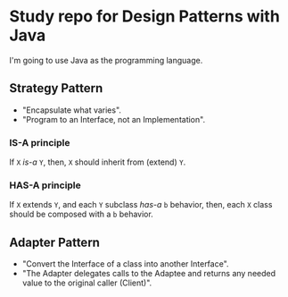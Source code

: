# Study repo for Design Patterns with Java

I'm going to use Java as the programming language.

## Strategy Pattern

* "Encapsulate what varies".
* "Program to an Interface, not an Implementation".

### IS-A principle

If ```X``` *is-a* ```Y```, then, ```X``` should inherit from (extend) ```Y```.

### HAS-A principle

If ```X``` extends ```Y```, and each ```Y``` subclass *has-a* ```b``` behavior, then, each ```X``` class should be composed with a ```b``` behavior.

## Adapter Pattern

* "Convert the Interface of a class into another Interface".
* "The Adapter delegates calls to the Adaptee and returns any needed value to the original caller (Client)".

